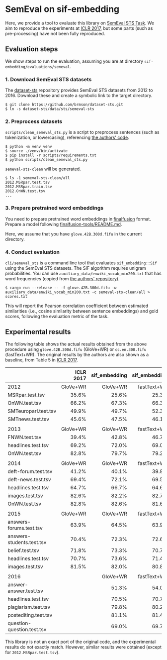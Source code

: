 # SemEval on sif-embedding

Here, we provide a tool to evaluate this library on [SemEval STS Task](https://aclanthology.org/S16-1081/).
We aim to reproduce the experiments at [ICLR 2017](https://openreview.net/forum?id=SyK00v5xx),
but some parts (such as pre-processing) have not been fully reproduced.

## Evaluation steps

We show steps to run the evaluation, assuming you are at directory `sif-embedding/evaluations/semeval`.

### 1. Download SemEval STS datasets

The [dataset-sts](https://github.com/brmson/dataset-sts) repository provides SemEval STS datasets from 2012 to 2016.
Download these and create a symbolic link to the target directory.

```shell
$ git clone https://github.com/brmson/dataset-sts.git
$ ln -s dataset-sts/data/sts/semeval-sts
```

### 2. Preprocess datasets

`scripts/clean_semeval_sts.py` is a script to preprocess sentences (such as tokenization, or lowercasing), referencing [the authors' code](https://github.com/PrincetonML/SIF).

```shell
$ python -m venv venv
$ source ./venv/bin/activate
$ pip install -r scripts/requirements.txt
$ python scripts/clean_semeval_sts.py
```

`semeval-sts-clean` will be generated.

```shell
$ ls -1 semeval-sts-clean/all
2012.MSRpar.test.tsv
2012.MSRpar.train.tsv
2012.OnWN.test.tsv
...
```

### 3. Prepare pretrained word embeddings

You need to prepare pretrained word embeddings in [finalfusion](https://docs.rs/finalfusion/) format.
Prepare a model following [finalfusion-tools/README.md](../../finalfusion-tools/README.md).

Here, we assume that you have `glove.42B.300d.fifu` in the current directory.

### 4. Conduct evaluation

`cli/semeval_sts` is a command line tool that evaluates `sif_embedding::Sif` using the SemEval STS datasets.
The SIF algorithm requires unigram probabilities.
You can use `auxiliary_data/enwiki_vocab_min200.txt` that has word frequencies (copied from [the authors' repository](https://github.com/PrincetonML/SIF)).

```shell
$ cargo run --release -- -f glove.42B.300d.fifu -w auxiliary_data/enwiki_vocab_min200.txt -c semeval-sts-clean/all > scores.txt
```

This will report the Pearson correlation coefficient between estimated similarities
(i.e., cosine similarity between sentence embeddings) and gold scores, following the evaluation metric of the task.

## Experimental results

The following table shows the actual results obtained from the above procedure using `glove.42B.300d.fifu` (GloVe+WR) or `cc.en.300.fifu` (fastText+WR).
The original results by the authors are also shown as a baseline, from Table 5 in [ICLR 2017](https://openreview.net/forum?id=SyK00v5xx).

|                            | ICLR 2017 | sif_embedding | sif_embedding |
|----------------------------|----------:|--------------:|--------------:|
| 2012                       |  GloVe+WR |      GloVe+WR |   fastText+WR |
| MSRpar.test.tsv            |     35.6% |         25.6% |         25.3% |
| OnWN.test.tsv              |     66.2% |         67.3% |         66.3% |
| SMTeuroparl.test.tsv       |     49.9% |         49.7% |         52.3% |
| SMTnews.test.tsv           |     45.6% |         47.5% |         46.1% |
|                            |           |               |               |
| 2013                       |  GloVe+WR |      GloVe+WR |   fastText+WR |
| FNWN.test.tsv              |     39.4% |         42.8% |         46.7% |
| headlines.test.tsv         |     69.2% |         72.0% |         69.0% |
| OnWN.test.tsv              |     82.8% |         79.7% |         79.2% |
|                            |           |               |               |
| 2014                       |  GloVe+WR |      GloVe+WR |   fastText+WR |
| deft-forum.test.tsv        |     41.2% |         40.1% |         39.9% |
| deft-news.test.tsv         |     69.4% |         72.1% |         69.5% |
| headlines.test.tsv         |     64.7% |         66.7% |         64.6% |
| images.test.tsv            |     82.6% |         82.2% |         82.7% |
| OnWN.test.tsv              |     82.8% |         82.6% |         81.6% |
|                            |           |               |               |
| 2015                       |  GloVe+WR |      GloVe+WR |   fastText+WR |
| answers-forums.test.tsv    |     63.9% |         64.5% |         63.9% |
| answers-students.test.tsv  |     70.4% |         72.3% |         72.6% |
| belief.test.tsv            |     71.8% |         73.3% |         70.7% |
| headlines.test.tsv         |     70.7% |         73.6% |         71.4% |
| images.test.tsv            |     81.5% |         82.0% |         80.8% |
|                            |           |               |               |
| 2016                       |           |      GloVe+WR |   fastText+WR |
| answer-answer.test.tsv     |           |         51.3% |         54.0% |
| headlines.test.tsv         |           |         70.5% |         70.7% |
| plagiarism.test.tsv        |           |         79.8% |         80.2% |
| postediting.test.tsv       |           |         81.1% |         81.4% |
| question-question.test.tsv |           |         69.0% |         69.7% |

This library is not an exact port of the original code, and the experimental results do not exactly match.
However, similar results were obtained (except for `2012.MSRpar.test.tsv`).
